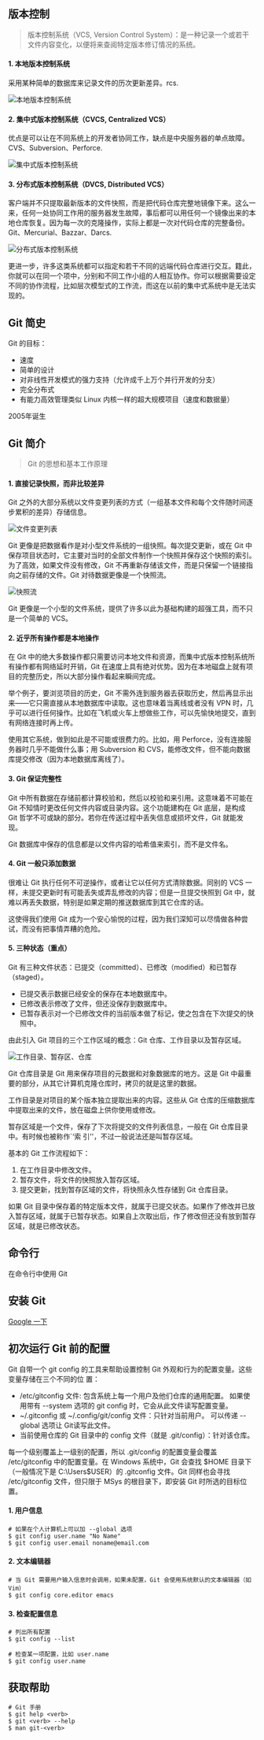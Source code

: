 ## 版本控制

> 版本控制系统（VCS, Version Control System）：是一种记录一个或若干文件内容变化，以便将来查阅特定版本修订情况的系统。

#### 1. 本地版本控制系统

采用某种简单的数据库来记录文件的历次更新差异。rcs.

![本地版本控制系统](http://upload-images.jianshu.io/upload_images/3164619-fa6eb3c1ad147bc8.png?imageMogr2/auto-orient/strip%7CimageView2/2/w/480)

#### 2. 集中式版本控制系统（CVCS, Centralized VCS）

优点是可以让在不同系统上的开发者协同工作，缺点是中央服务器的单点故障。CVS、Subversion、Perforce.

![集中式版本控制系统](http://upload-images.jianshu.io/upload_images/3164619-2453a750d9473eb6.png?imageMogr2/auto-orient/strip%7CimageView2/2/w/480)

#### 3. 分布式版本控制系统（DVCS, Distributed VCS）

客户端并不只提取最新版本的文件快照，而是把代码仓库完整地镜像下来。这么一来，任何一处协同工作用的服务器发生故障，事后都可以用任何一个镜像出来的本地仓库恢复。因为每一次的克隆操作，实际上都是一次对代码仓库的完整备份。Git、Mercurial、Bazzar、Darcs.

![分布式版本控制系统](http://upload-images.jianshu.io/upload_images/3164619-ed801ead93880970.png?imageMogr2/auto-orient/strip%7CimageView2/2/w/480)

更进一步，许多这类系统都可以指定和若干不同的远端代码仓库进行交互。籍此，你就可以在同一个项中，分别和不同工作小组的人相互协作。你可以根据需要设定不同的协作流程，比如层次模型式的工作流，而这在以前的集中式系统中是无法实现的。


## Git 简史

Git 的目标：

- 速度
- 简单的设计
- 对非线性开发模式的强力支持（允许成千上万个并行开发的分支）
- 完全分布式
- 有能力高效管理类似 Linux 内核一样的超大规模项目（速度和数据量）

2005年诞生


## Git 简介

> Git 的思想和基本工作原理

#### 1. 直接记录快照，而非比较差异

Git 之外的大部分系统以文件变更列表的方式（一组基本文件和每个文件随时间逐步累积的差异）存储信息。

![文件变更列表](http://upload-images.jianshu.io/upload_images/3164619-89e3b904eea9dd2f.png?imageMogr2/auto-orient/strip%7CimageView2/2/w/720)

Git 更像是把数据看作是对小型文件系统的一组快照。每次提交更新，或在 Git 中保存项目状态时，它主要对当时的全部文件制作一个快照并保存这个快照的索引。为了高效，如果文件没有修改，Git 不再重新存储该文件，而是只保留一个链接指向之前存储的文件。Git 对待数据更像是一个快照流。

![快照流](http://upload-images.jianshu.io/upload_images/3164619-a3032cac3521f0e1.png?imageMogr2/auto-orient/strip%7CimageView2/2/w/720)

Git 更像是一个小型的文件系统，提供了许多以此为基础构建的超强工具，而不只是一个简单的 VCS。

#### 2. 近乎所有操作都是本地操作

在 Git 中的绝大多数操作都只需要访问本地文件和资源，而集中式版本控制系统所有操作都有网络延时开销，Git 在速度上具有绝对优势。因为在本地磁盘上就有项目的完整历史，所以大部分操作看起来瞬间完成。

举个例子，要浏览项目的历史，Git 不需外连到服务器去获取历史，然后再显示出来——它只需直接从本地数据库中读取。这也意味着当离线或者没有 VPN 时，几乎可以进行任何操作。比如在飞机或火车上想做些工作，可以先愉快地提交，直到有网络连接时再上传。

使用其它系统，做到如此是不可能或很费力的。比如，用 Perforce，没有连接服务器时几乎不能做什么事；用 Subversion 和 CVS，能修改文件，但不能向数据库提交修改（因为本地数据库离线了）。

#### 3. Git 保证完整性

Git 中所有数据在存储前都计算校验和，然后以校验和来引用。这意味着不可能在 Git 不知情时更改任何文件内容或目录内容。这个功能建构在 Git 底层，是构成 Git 哲学不可或缺的部分。若你在传送过程中丢失信息或损坏文件，Git 就能发现。

Git 数据库中保存的信息都是以文件内容的哈希值来索引，而不是文件名。

#### 4. Git 一般只添加数据

很难让 Git 执行任何不可逆操作，或者让它以任何方式清除数据。同别的 VCS 一样，未提交更新时有可能丢失或弄乱修改的内容；但是一旦提交快照到 Git 中，就难以再丢失数据，特别是如果定期的推送数据库到其它仓库的话。

这使得我们使用 Git 成为一个安心愉悦的过程，因为我们深知可以尽情做各种尝试，而没有把事情弄糟的危险。

#### 5. 三种状态（重点）

Git 有三种文件状态：已提交（committed）、已修改（modified）和已暂存（staged）。

- 已提交表示数据已经安全的保存在本地数据库中。
- 已修改表示修改了文件，但还没保存到数据库中。
- 已暂存表示对一个已修改文件的当前版本做了标记，使之包含在下次提交的快照中。

由此引入 Git 项目的三个工作区域的概念：Git 仓库、工作目录以及暂存区域。

![工作目录、暂存区、仓库](http://upload-images.jianshu.io/upload_images/3164619-52457ee17b08f637.png?imageMogr2/auto-orient/strip%7CimageView2/2/w/1240)

Git 仓库目录是 Git 用来保存项目的元数据和对象数据库的地方。这是 Git 中最重要的部分，从其它计算机克隆仓库时，拷贝的就是这里的数据。

工作目录是对项目的某个版本独立提取出来的内容。这些从 Git 仓库的压缩数据库中提取出来的文件，放在磁盘上供你使用或修改。

暂存区域是一个文件，保存了下次将提交的文件列表信息，一般在 Git 仓库目录中。有时候也被称作`‘索
引’'，不过一般说法还是叫暂存区域。

基本的 Git 工作流程如下：

1. 在工作目录中修改文件。
2. 暂存文件，将文件的快照放入暂存区域。
3. 提交更新，找到暂存区域的文件，将快照永久性存储到 Git 仓库目录。

如果 Git 目录中保存着的特定版本文件，就属于已提交状态。如果作了修改并已放入暂存区域，就属于已暂存状态。如果自上次取出后，作了修改但还没有放到暂存区域，就是已修改状态。


## 命令行

在命令行中使用 Git


## 安装 Git

[Google 一下](http://www.google.cn)


## 初次运行 Git 前的配置

Git 自带一个 git config 的工具来帮助设置控制 Git 外观和行为的配置变量。这些变量存储在三个不同的位
置：

- /etc/gitconfig 文件: 包含系统上每一个用户及他们仓库的通用配置。 如果使用带有 --system 选项的
git config 时，它会从此文件读写配置变量。
- ~/.gitconfig 或 ~/.config/git/config 文件：只针对当前用户。 可以传递 --global 选项让 Git读写此文件。
- 当前使用仓库的 Git 目录中的 config 文件（就是 .git/config）：针对该仓库。

每一个级别覆盖上一级别的配置，所以 .git/config 的配置变量会覆盖 /etc/gitconfig 中的配置变量。在 Windows 系统中，Git 会查找 $HOME 目录下（一般情况下是 C:\Users\$USER）的 .gitconfig 文件。Git 同样也会寻找 /etc/gitconfig 文件，但只限于 MSys 的根目录下，即安装 Git 时所选的目标位置。

#### 1. 用户信息

```
# 如果在个人计算机上可以加 --global 选项
$ git config user.name "No Name"
$ git config user.email noname@email.com
```

#### 2. 文本编辑器

```
# 当 Git 需要用户输入信息时会调用，如果未配置，Git 会使用系统默认的文本编辑器（如 Vim）
$ git config core.editor emacs
```

#### 3. 检查配置信息

```
# 列出所有配置
$ git config --list
```

```
# 检查某一项配置，比如 user.name
$ git config user.name
```


## 获取帮助

```
# Git 手册
$ git help <verb>
$ git <verb> --help
$ man git-<verb>
```
